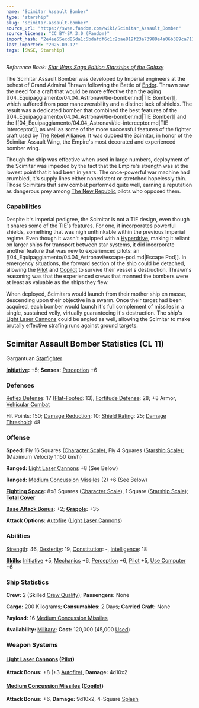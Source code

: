 ```yaml
---
name: "Scimitar Assault Bomber"
type: "starship"
slug: "scimitar-assault-bomber"
source_url: "https://swse.fandom.com/wiki/Scimitar_Assault_Bomber"
source_license: "CC BY-SA 3.0 (Fandom)"
import_hash: "2e4ee55ecd85da1c5bdafdf6c1c2bae819f23a73989e4a06b389ca711ddc95e2"
last_imported: "2025-09-12"
tags: [SWSE, Starship]
---
```

*Reference Book: [Star Wars Saga Edition Starships of the Galaxy](https://swse.fandom.com/wiki/Star_Wars_Saga_Edition_Starships_of_the_Galaxy)*

The Scimitar Assault Bomber was developed by Imperial engineers at the behest of Grand Admiral Thrawn following the Battle of [Endor](https://swse.fandom.com/wiki/Endor). Thrawn saw the need for a craft that would be more effective than the aging [[04_Equipaggiamento/04.04_Astronavi/tie-bomber.md|TIE Bomber]], which suffered from poor maneuverability and a distinct lack of shields. The result was a dedicated bomber that combined the best features of the [[04_Equipaggiamento/04.04_Astronavi/tie-bomber.md|TIE Bomber]] and the [[04_Equipaggiamento/04.04_Astronavi/tie-interceptor.md|TIE Interceptor]], as well as some of the more successful features of the fighter craft used by [The Rebel Alliance](https://swse.fandom.com/wiki/The_Rebel_Alliance). It was dubbed the Scimitar, in honor of the Scimitar Assault Wing, the Empire's most decorated and experienced bomber wing.

Though the ship was effective when used in large numbers, deployment of the Scimitar was impeded by the fact that the Empire's strength was at the lowest point that it had been in years. The once-powerful war machine had crumbled, it's supply lines either nonexistent or stretched hopelessly thin. Those Scimitars that saw combat performed quite well, earning a reputation as dangerous prey among [The New Republic](https://swse.fandom.com/wiki/The_New_Republic) pilots who opposed them.

### Capabilities
Despite it's Imperial pedigree, the Scimitar is not a TIE design, even though it shares some of the TIE's features. For one, it incorporates powerful shields, something that was nigh unthinkable within the previous Imperial regime. Even though it wasn't equipped with a [Hyperdrive](https://swse.fandom.com/wiki/Hyperdrive), making it reliant on larger ships for transport between star systems, it did incorporate another feature that was new to experienced pilots: an [[04_Equipaggiamento/04.04_Astronavi/escape-pod.md|Escape Pod]]. In emergency situations, the forward section of the ship could be detached, allowing the [Pilot](https://swse.fandom.com/wiki/Pilot_(Vehicle_Combat)) and [Copilot](https://swse.fandom.com/wiki/Copilot) to survive their vessel's destruction. Thrawn's reasoning was that  the experienced crews that manned the bombers were at least as valuable as the ships they flew.

When deployed, Scimitars would launch from their mother ship en masse, descending upon their objective in a swarm. Once their target had been acquired, each bomber would launch it's full complement of missiles in a single, sustained volly, virtually guaranteeing it's destruction. The ship's [Light Laser Cannons](https://swse.fandom.com/wiki/Light_Laser_Cannons) could be angled as well, allowing the Scimitar to make brutally effective strafing runs against ground targets.

## Scimitar Assault Bomber Statistics (CL 11)
Gargantuan [Starfighter](https://swse.fandom.com/wiki/Starfighter)

**[Initiative](https://swse.fandom.com/wiki/Initiative):** +5; **Senses:** [Perception](https://swse.fandom.com/wiki/Perception) +6
### Defenses
[Reflex Defense](https://swse.fandom.com/wiki/Reflex_Defense_(Vehicles)): 17 ([Flat-Footed](https://swse.fandom.com/wiki/Flat-Footed): 13), [Fortitude Defense](https://swse.fandom.com/wiki/Fortitude_Defense_(Vehicles)): 28; +8 Armor, [Vehicular Combat](https://swse.fandom.com/wiki/Vehicular_Combat)

Hit Points: 150; [Damage Reduction](https://swse.fandom.com/wiki/Damage_Reduction): 10; [Shield Rating](https://swse.fandom.com/wiki/Shield_Rating): 25; [Damage Threshold](https://swse.fandom.com/wiki/Damage_Threshold_(Vehicles)): 48
### Offense
**Speed:** Fly 16 Squares ([Character Scale](https://swse.fandom.com/wiki/Character_Scale)), Fly 4 Squares ([Starship Scale](https://swse.fandom.com/wiki/Starship_Scale)); (Maximum Velocity 1,150 km/h)

**Ranged:** [Light Laser Cannons](https://swse.fandom.com/wiki/Light_Laser_Cannons) +8 (See Below)

**Ranged:** [Medium Concussion Missiles](https://swse.fandom.com/wiki/Medium_Concussion_Missiles) (2) +6 (See Below)

**[Fighting Space](https://swse.fandom.com/wiki/Fighting_Space):** 8x8 Squares ([Character Scale](https://swse.fandom.com/wiki/Character_Scale)), 1 Square ([Starship Scale](https://swse.fandom.com/wiki/Starship_Scale)); **[Total Cover](https://swse.fandom.com/wiki/Total_Cover)**

**[Base Attack Bonus](https://swse.fandom.com/wiki/Base_Attack_Bonus):** +2; **[Grapple](https://swse.fandom.com/wiki/Grapple):** +35

**Attack Options:** [Autofire](https://swse.fandom.com/wiki/Autofire_(Vehicle_Combat)) ([Light Laser Cannons](https://swse.fandom.com/wiki/Light_Laser_Cannons))
### Abilities
[Strength](https://swse.fandom.com/wiki/Strength): 46, [Dexterity](https://swse.fandom.com/wiki/Dexterity): 19, [Constitution](https://swse.fandom.com/wiki/Constitution): -, [Intelligence](https://swse.fandom.com/wiki/Intelligence): 18

**[Skills](https://swse.fandom.com/wiki/Skills):** [Initiative](https://swse.fandom.com/wiki/Initiative) +5, [Mechanics](https://swse.fandom.com/wiki/Mechanics) +6, [Perception](https://swse.fandom.com/wiki/Perception) +6, [Pilot](https://swse.fandom.com/wiki/Pilot) +5, [Use Computer](https://swse.fandom.com/wiki/Use_Computer) +6
### Ship Statistics
**Crew:** 2 (Skilled [Crew Quality](https://swse.fandom.com/wiki/Crew_Quality)); **Passengers:** None

**Cargo:** 200 Kilograms; **Consumables:** 2 Days; **Carried Craft:** None

**Payload:** 16 [Medium Concussion Missiles](https://swse.fandom.com/wiki/Medium_Concussion_Missiles)

**Availability:** [Military](https://swse.fandom.com/wiki/Military); **Cost:** 120,000 (45,000 [Used](https://swse.fandom.com/wiki/Used))
### Weapon Systems
#### **[Light Laser Cannons](https://swse.fandom.com/wiki/Light_Laser_Cannons) ([Pilot](https://swse.fandom.com/wiki/Pilot_(Vehicle_Combat)))**
**Attack Bonus:** +8 (+3 [Autofire](https://swse.fandom.com/wiki/Autofire_(Vehicle_Combat))), **Damage:** 4d10x2

#### **[Medium Concussion Missiles](https://swse.fandom.com/wiki/Medium_Concussion_Missiles) ([Copilot](https://swse.fandom.com/wiki/Copilot))**
**Attack Bonus:** +6, **Damage:** 9d10x2, 4-Square [Splash](https://swse.fandom.com/wiki/Splash)